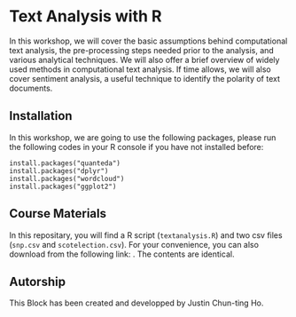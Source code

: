 # Text Analysis with R

In this workshop, we will cover the basic assumptions behind computational text analysis, the pre-processing steps needed prior to the analysis, and various analytical techniques. We will also offer a brief overview of widely used methods in computational text analysis. If time allows, we will also cover sentiment analysis, a useful technique to identify the polarity of text documents.

## Installation
In this workshop, we are going to use the following packages, please run the following codes in your R console if you have not installed before:
```
install.packages("quanteda")
install.packages("dplyr")
install.packages("wordcloud")
install.packages("ggplot2")
```

## Course Materials
In this repositary, you will find a R script (`textanalysis.R`) and two csv files (`snp.csv` and `scotelection.csv`). For your convenience, you can also download from the following link: . The contents are identical.

## Autorship
This Block has been created and developped by Justin Chun-ting Ho. 
